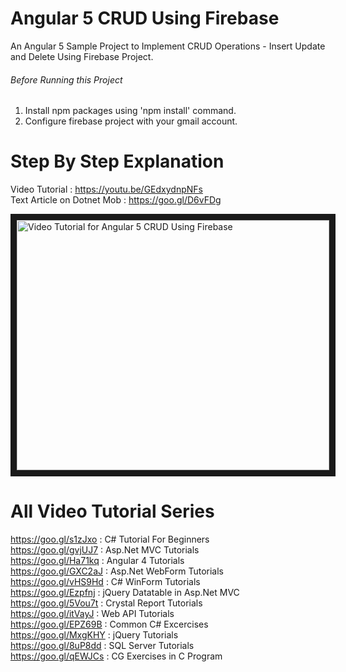 # Angular 5 CRUD Using Firebase
An Angular 5 Sample Project to Implement CRUD Operations - Insert Update and Delete Using Firebase Project.

###### Before Running this Project
 1. Install npm packages using 'npm install' command.
 2. Configure firebase project with your gmail account.
 
 
 # Step By Step Explanation
 
 Video Tutorial : https://youtu.be/GEdxydnpNFs  <br/>
 Text Article on Dotnet Mob : https://goo.gl/D6vFDg
 
 <a href="http://www.youtube.com/watch?feature=player_embedded&v=GEdxydnpNFs
" target="_blank"><img src="http://img.youtube.com/vi/GEdxydnpNFs/0.jpg" 
alt="Video Tutorial for Angular 5 CRUD Using Firebase" width="500" height="400" border="10" /></a>


# All Video Tutorial Series
https://goo.gl/s1zJxo : C# Tutorial For Beginners <br/>
https://goo.gl/gvjUJ7 : Asp.Net MVC Tutorials <br/>
https://goo.gl/Ha71kq : Angular 4 Tutorials <br/>
https://goo.gl/GXC2aJ : Asp.Net WebForm Tutorials <br/>
https://goo.gl/vHS9Hd : C# WinForm Tutorials <br/>
https://goo.gl/Ezpfnj : jQuery Datatable in Asp.Net MVC <br/>
https://goo.gl/5Vou7t : Crystal Report Tutorials <br/>
https://goo.gl/itVayJ : Web API Tutorials <br/>
https://goo.gl/EPZ69B : Common C# Excercises <br/>
https://goo.gl/MxgKHY : jQuery Tutorials <br/>
https://goo.gl/8uP8dd : SQL Server Tutorials <br/>
https://goo.gl/qEWJCs : CG Exercises in C Program <br/>
